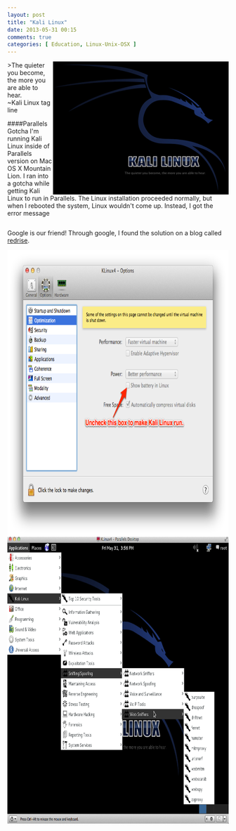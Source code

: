 ```yaml
---
layout: post
title: "Kali Linux"
date: 2013-05-31 00:15
comments: true
categories: [ Education, Linux-Unix-OSX ]
---
```

<img src="/images/kali-linux.png" width="400" height="303" title="Kali Linux" alt="Kali Linux" align="right">
>The quieter you become, the more you are able to hear. <br/>~Kali Linux tag line

<!--more-->
####Parallels Gotcha
I'm running Kali Linux inside of Parallels version on Mac OS X Mountain Lion. I ran into a gotcha while getting Kali Linux to run in Parallels.  The Linux installation proceeded normally, but when I rebooted the system, Linux wouldn't come up. Instead, I got the error message

```bash

```
Google is our friend! Through google, I found the solution on a blog called [redrise](http://redrise.wordpress.com/2013/04/02/installing-kali-in-parallels-desktop-7/).

<center><img src="/images/show-battery-in-linux.png" width="798" height="653" title="Kali Linux Security Tools" alt="Kali Linux Security Tools" align="center"></center>
 


<img src="/images/kali-linux-security-tools.png" width="798" height="653" title="Kali Linux Security Tools" alt="Kali Linux Security Tools" align="center">

